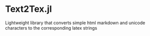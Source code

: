 # Text2Tex.jl
Lightweight library that converts simple html markdown and unicode characters to the corresponding latex strings
